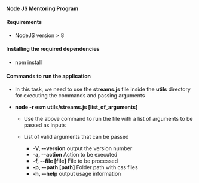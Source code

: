 #### Node JS Mentoring Program

#### Requirements

- NodeJS version > 8

#### Installing the required dependencies

- npm install

#### Commands to run the application

- In this task, we need to use the **streams.js** file inside the **utils** directory for executing the commands and passing arguments

- **node -r esm utils/streams.js [list_of_arguments]**

  - Use the above command to run the file with a list of arguments to be passed as inputs
  - List of valid arguments that can be passed

    - **-V, --version** output the version number
    - **-a, --action <action>** Action to be executed
    - **-f, --file [file]** File to be processed
    - **-p, --path [path]** Folder path with css files
    - **-h, --help** output usage information
